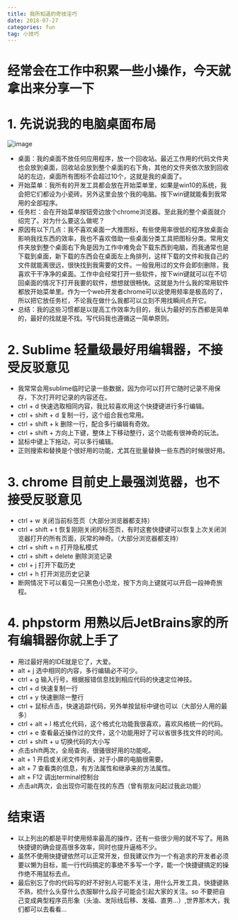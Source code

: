```yaml
---
title: 我所知道的奇技淫巧
date: 2018-07-27
categories: fun
tag: 小技巧
---
```


# 经常会在工作中积累一些小操作，今天就拿出来分享一下

# 1. 先说说我的电脑桌面布局
![image](http://daijunooo-img.test.upcdn.net/blog/desktop.jpg)

- 桌面：我的桌面不放任何应用程序，放一个回收站。最近工作用的代码文件夹也会放到桌面，回收站会放到整个桌面的右下角，其他的文件夹依次放到回收站的左边，桌面所有图标不会超过10个，这就是我的桌面了。
- 开始菜单：我所有的开发工具都会放在开始菜单里，如果是win10的系统，我会把它们都设为小瓷砖。另外这里会放个我的电脑。按下win键就能看到我常用的全部程序。
- 任务栏：会在开始菜单按钮旁边放个chrome浏览器。至此我的整个桌面就介绍完了。对为什么要这么做呢？
- 原因有以下几点：我不喜欢桌面一大推图标，有些使用率很低的程序放桌面会影响我找东西的效率，我也不喜欢借助一些桌面分类工具把图标分类。常用文件夹放到整个桌面右下角是因为工作中难免会下载东西到电脑，而我通常也是下载到桌面，新下载的东西会在桌面左上角排列，这样下载的文件和我自己的文件就能离很远，很快找到我需要的文件。一般我用过的文件会即刻删除，我喜欢干干净净的桌面。工作中会经常打开一些软件，按下win键就可以在不切回桌面的情况下打开我要的软件，想想就很畅快。这就是为什么我的常用软件都放开始菜单里。作为一个web开发者chrome可以说使用频率是极高的了，所以把它放任务栏，不论我在做什么我都可以立刻不用找瞬间点开它。
- 总结：我的这些习惯都是以提高工作效率为目的，我认为最好的东西都是简单的，最好的找就是不找。写代码我也遵循这一简单原则。


# 2. Sublime 轻量级最好用编辑器，不接受反驳意见

- 我常常会用sublime临时记录一些数据，因为你可以打开它随时记录不用保存，下次打开时记录的内容还在。
- ctrl + d 快速选取相同内容，我比较喜欢用这个快捷键进行多行编辑。
- ctrl + shift + d 复制一行，这个组合我也常用。
- ctrl + shift + k 删除一行，配合多行编辑有奇效。
- ctrl + shift + 方向上下键，整体上下移动整行，这个功能有很神奇的玩法。
- 鼠标中键上下拖动，可以多行编辑。
- 正则搜索和替换是个很好用的功能，尤其在批量替换一些东西的时候很好用。


# 3. chrome 目前史上最强浏览器，也不接受反驳意见

- ctrl + w 关闭当前标签页（大部分浏览器都支持）
- ctrl + shift + t 恢复刚刚关闭的标签页，有时这套快捷键可以恢复上次关闭浏览器打开的所有页面，灰常的神奇。（大部分浏览器都支持）
- ctrl + shift + n 打开隐私模式
- ctrl + shift + delete 删除浏览记录
- ctrl + j 打开下载历史
- ctrl + h 打开浏览历史记录
- 断网情况下可以看见一只黑色小恐龙，按下方向上键就可以开启一段神奇旅程。


# 4. phpstorm 用熟以后JetBrains家的所有编辑器你就上手了

- 用过最好用的IDE就是它了，大爱。
- alt + j 选中相同的内容，多行编辑必不可少。
- ctrl + g 输入行号，根据报错信息找到相应代码的快速定位神技。
- ctrl + d 快速复制一行
- ctrl + y 快速删除一整行
- ctrl + 鼠标点击，快速追踪代码，另外单按鼠标中键也可以（大部分人用的最多）
- ctrl + alt + l 格式化代码，这个格式化功能我很喜欢，喜欢风格统一的代码。
- ctrl + e 查看最近操作过的文件，这个功能用好了可以省很多找文件的时间。
- ctrl + shift + u 切换代码的大小写
- 点击shift两次，全局查询，很骚很好用的功能呢。
- alt + 1 开启或关闭文件列表，对于小屏的电脑很需要。
- alt + 7 查看类的信息，有方法属性和继承来的方法属性。
- alt + F12 调出terminal控制台
- 点击alt两次，会出现你可能在找的东西（曾有朋友问起过我此功能）


# 结束语
- 以上列出的都是平时使用频率最高的操作，还有一些很少用的就不写了。用熟快捷键的确会提高很多效率，同时也提升逼格不少。
- 虽然不使用快捷键依然可以正常开发，但我建议作为一个有追求的开发者必须要以懒为目标，能一行代码搞定的事绝不多写一个字，能一个快捷键搞定的操作绝不用鼠标去点。
- 最后别忘了你的代码写的好不好别人可能不关注，用什么开发工具，快捷键熟不熟，梳什么头穿什么衣服聊什么段子可能会引起大家的关注。so 不要把自己变成典型程序员形象（头油、发际线后移、发福、直男...）,世界那木大，我们都可以去看看...